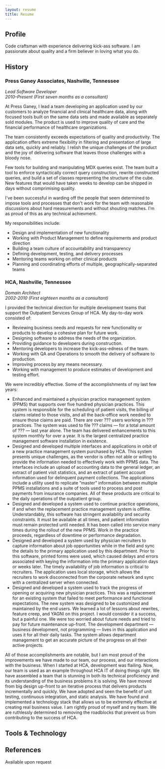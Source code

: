 ```yaml
---
layout: resume
title: Resume
---
```

## Profile

Code craftsman with experience delivering kick-ass software. I am passionate 
about quality and a firm believer in loving what you do.

## History

### Press Ganey Associates, Nashville, Tennessee
*Lead Software Developer*  
*2010–Present (First seven months as a consultant)*

At Press Ganey, I lead a team developing an application used by our customers 
to analyze financial and clinical healthcare data, along with focused tools 
built on the same data sets and made available as separately sold modules. The 
product is used to improve quality of care and the financial performance of 
healthcare organizations.

The team consistently exceeds expectations of quality and productivity. The 
application offers extreme flexibility in filtering and presentation of 
large data sets, quickly and reliably. I relish the unique challenges of 
the product and the joy of delivering software that leaves those challenges 
with a bloody nose.

Few tools for building and manipulating MDX queries exist. The team built a 
tool to enforce syntactically correct query construction, rewrite constructed 
queries, and build a set of classes representing the structure of the cube. 
New features that would have taken weeks to develop can be shipped in days 
without comprimising quality.

I've been successful in warding off the people that seem determined to impose 
tools and processes that don't work for the team with reasonable discussions 
about hard measurements and without shouting matches. I'm as proud of this as 
any technical achievment.

My responsibilities include:

* Design and implementation of new functionality
* Working with Product Management to define requirements and product direction
* Building a team culture of accountability and transparency
* Defining development, testing, and delivery processes
* Mentoring teams working on other clinical products
* Planning and coordinating efforts of multiple, geographically-separated teams

### HCA, Nashville, Tennessee
*Domain Architect*  
*2002-2010 (First eighteen months as a consultant)*

I provided the technical direction for multiple development teams that support 
the Outpatient Services Group of HCA. My day-to-day work consisted of:

* Reviewing business needs and requests for new functionality or products to 
  develop a cohesive plan for future work.
* Designing software to address the needs of the organization.
* Providing guidance to developers during construction.
* Mentoring developers to increase the kick-ass-edness of the team.
* Working with QA and Operations to smooth the delivery of software to 
  production.
* Improving process by any means necessary.
* Working with management to produce estimates of development and testing effort.

We were incredibly effective. Some of the accomplishments of my last few years:

* Enhanced and maintained a physician practice management system (PPMS) that 
  supports over five hundred physician practices. This system is responsible 
  for the scheduling of patient visits, the billing of claims related to those 
  visits, and all the back-office work needed to ensure those claims are paid. 
  There are over ??? users working in ??? practices. The system was used to 
  file ??? claims — for a total amount of ??? — last year alone. The team has 
  delivered enhancements to this system monthly for over a year. It is the 
  largest centralized practice management software installation in existence.
* Designed and developed multiple interfaces and applications in orbit of a new 
  practice management system purchased by HCA. This system presents unique 
  challenges, as the vendor is often not able or willing to provide the 
  information needed to effectively work with PPMS data. The interfaces include 
  an upload of accounting data to the general ledger, an extract of patient 
  visit statistics, and an extract of patient account information used for 
  delinquent payment collections. The applications include a utility used to 
  replicate “master” information between multiple PPMS installations and a 
  suite of tools used to process and post payments from insurance companies. 
  All of these products are critical to the daily operations of the outpatient 
  group.
* Designed and developed a system used to continue practice operations, if and 
  when the replacement practice management system is offline. Understandably, 
  this software has stringent availability and security constraints. It must be 
  available at all times, and patient information must remain protected until 
  needed. It has been called into service many times during the rollout of the 
  new PPMS. Work in the practice proceeds, regardless of downtime or 
  performance degradation.
* Designed and developed a system used by physician recruiters to capture 
  information about job opportunities while in the field and sync the details 
  to the primary application used by this department. Prior to this software, 
  printed forms were used, which caused delays and errors associated with 
  keying the information into the primary application days or weeks later. 
  The timely availability of job information is critical to recruiters. The 
  application uses local storage, which allows the recruiters to work 
  disconnected from the corporate network and sync with a centralized server 
  when connected.
* Designed and developed a system used to track the progress of opening or 
  acquiring new physician practices. This was a replacement for an existing 
  system that failed to meet performance and functional expectations. The new 
  system was designed to be customized and maintained by the end users. We 
  learned a lot of lessons about rewrites, feature creep, and YAGNI on this 
  project. I would consider it a success, but a painful one. We were too 
  worried about future needs and tried to pay for future maintenance up-front. 
  The development department — business development, not programming — lives 
  in this application and uses it for all their daily tasks. The system 
  allows department management to get an accurate picture of the progress on 
  all their active projects.

All of those accomplishments are notable, but I am most proud of the 
improvements we have made to our team, our process, and our interactions with 
the business. When I started at HCA, development was flailing. Now, our team 
is used as an example throughout HCA IT of doing things right. We have 
assembled a team that is stunning in both its technical proficiency and its 
understanding of the business problems it is solving. We have moved from big 
design up-front to an iterative process that delivers products incrementally 
and quickly. We have adopted and seen the benefit of unit testing, continuous 
integration, and static analysis. We have found and implemented a technology 
stack that allows us to be extremely effective at creating real business value. 
I am rightly proud of myself and my team. We are ruthlessly determined to 
removing the roadblocks that prevent us from contributing to the success of HCA.

## Tools & Technology



## References

Available upon request